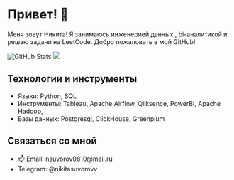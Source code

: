 # Привет! 👋

Меня зовут Никита! Я занимаюсь инженерией данных , bi-аналитикой и решаю задачи на LeetCode. Добро пожаловать в мой GitHub!

![GitHub Stats](https://github-readme-stats.vercel.app/api?username=NikitaSuvorov1&show_icons=true&theme=radical)
[![](https://leetcard.jacoblin.cool/nikitasuvorov1?theme=unicorn)](https://leetcode.com/jacoblincool)
## Технологии и инструменты

-  Языки: Python, SQL
-  Инструменты: Tableau, Apache Airflow, Qliksence, PowerBI, Apache Hadoop,
-  Базы данных: Postgresql, ClickHouse, Greenplum



## Связаться со мной

- 📫 Email: <nsuvorov0810@mail.ru>
- Telegram: @nikitasuvorovv

